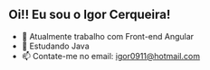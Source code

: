 ## Oi!! Eu sou o Igor Cerqueira!

- 🔭 Atualmente trabalho com Front-end Angular
- 🌱 Estudando Java
- 📫 Contate-me no email: igor0911@hotmail.com



<!-- 
- 👯 I’m looking to collaborate on ...
- 🤔 I’m looking for help with ...
- 💬 Ask me about ...
- ⚡ Fun fact: ...
- 😄 Pronouns: ...
-->
